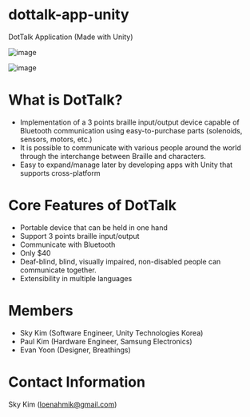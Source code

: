 # dottalk-app-unity
DotTalk Application (Made with Unity)


![image](https://user-images.githubusercontent.com/18140805/188360827-5f070fad-446a-4b5d-a96e-76d59f2ebead.png)

![image](https://user-images.githubusercontent.com/18140805/188360856-4a821a05-1486-4750-a6e7-f3a0f2b2aa34.png)

# What is DotTalk?
- Implementation of a 3 points braille input/output device capable of Bluetooth communication using easy-to-purchase parts (solenoids, sensors, motors, etc.)
- It is possible to communicate with various people around the world through the interchange between Braille and characters.
- Easy to expand/manage later by developing apps with Unity that supports cross-platform

# Core Features of DotTalk
- Portable device that can be held in one hand
- Support 3 points braille input/output
- Communicate with Bluetooth
- Only $40
- Deaf-blind, blind, visually impaired, non-disabled people can communicate together.
- Extensibility in multiple languages

# Members

- Sky Kim (Software Engineer, Unity Technologies Korea)
- Paul Kim (Hardware Engineer, Samsung Electronics)
- Evan Yoon (Designer, Breathings)

# Contact Information

Sky Kim (loenahmik@gmail.com)
